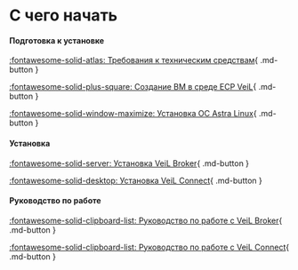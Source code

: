 # С чего начать

#### Подготовка к установке

[:fontawesome-solid-atlas: Требования к техническим средствам](./broker/engineer_guide/hardware_requirements.md){ .md-button }

[:fontawesome-solid-plus-square: Создание ВМ в среде ECP VeiL](./broker/engineer_guide/create_domains.md){ .md-button }

[:fontawesome-solid-window-maximize: Установка ОС Astra Linux](./broker/engineer_guide/install_os.md){ .md-button }

#### Установка

[:fontawesome-solid-server: Установка VeiL Broker](./broker/faq/install_v3.md){ .md-button }

[:fontawesome-solid-desktop: Установка VeiL Connect](./connect/operator_guide/install.md){ .md-button }

#### Руководство по работе

[:fontawesome-solid-clipboard-list: Руководство по работе с VeiL Broker](./broker/operator_guide/prepare.md){ .md-button }

[:fontawesome-solid-clipboard-list: Руководство по работе с VeiL Connect](./connect/operator_guide/annotate.md){ .md-button }
